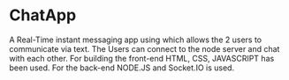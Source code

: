 # ChatApp
A Real-Time instant messaging app using which allows the 2 users to communicate via text.
The Users can connect to the node server and chat with each other.
For building the front-end HTML, CSS, JAVASCRIPT has been used.
For the back-end NODE.JS and Socket.IO is used.

